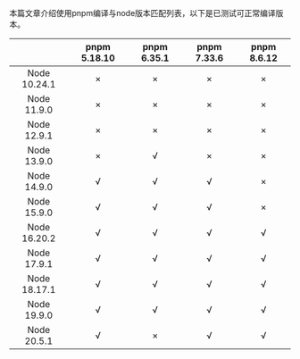 本篇文章介绍使用pnpm编译与node版本匹配列表，以下是已测试可正常编译版本。

|              | pnpm 5.18.10 | pnpm 6.35.1 | pnpm 7.33.6 | pnpm 8.6.12 |
| :----------: | :----------: | :---------: | :---------: | :---------: |
| Node 10.24.1 |      ×       |      ×      |      ×      |      ×      |
| Node 11.9.0  |      ×       |      ×      |      ×      |      ×      |
| Node 12.9.1  |      ×       |      ×      |      ×      |      ×      |
| Node 13.9.0  |      ×       |      √      |      ×      |      ×      |
| Node 14.9.0  |      √       |      √      |      √      |      ×      |
| Node 15.9.0  |      √       |      √      |      √      |      ×      |
| Node 16.20.2 |      √       |      √      |      √      |      √      |
| Node 17.9.1  |      √       |      √      |      √      |      √      |
| Node 18.17.1 |      √       |      √      |      √      |      √      |
| Node 19.9.0  |      √       |      √      |      √      |      √      |
| Node 20.5.1  |      √       |      ×      |      √      |      √      |

